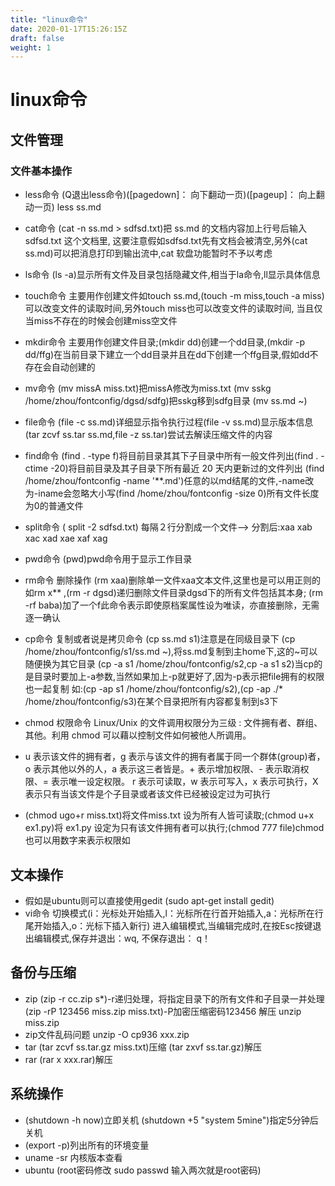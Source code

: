 ```yaml
---
title: "linux命令"
date: 2020-01-17T15:26:15Z
draft: false
weight: 1
---
```



# linux命令

## 文件管理

### 文件基本操作
+ less命令 (Q退出less命令)([pagedown]： 向下翻动一页)([pageup]： 向上翻动一页) less ss.md
+ cat命令 (cat -n ss.md > sdfsd.txt)把 ss.md 的文档内容加上行号后输入 sdfsd.txt 这个文档里,
  这要注意假如sdfsd.txt先有文档会被清空,另外(cat ss.md)可以把消息打印到输出流中,cat 软盘功能暂时不予以考虑
+ ls命令 (ls -a)显示所有文件及目录包括隐藏文件,相当于la命令,ll显示具体信息
  
+ touch命令 主要用作创建文件如touch ss.md,(touch -m miss,touch -a miss)可以改变文件的读取时间,另外touch miss也可以改变文件的读取时间,
  当且仅当miss不存在的时候会创建miss空文件
  
+ mkdir命令 主要用作创建文件目录;(mkdir dd)创建一个dd目录,(mkdir -p dd/ffg)在当前目录下建立一个dd目录并且在dd下创建一个ffg目录,假如dd不存在会自动创建的

+ mv命令 (mv missA miss.txt)把missA修改为miss.txt (mv sskg /home/zhou/fontconfig/dgsd/sdfg)把sskg移到sdfg目录 (mv ss.md ~)

+ file命令 (file -c ss.md)详细显示指令执行过程(file -v ss.md)显示版本信息 (tar zcvf ss.tar ss.md,file -z ss.tar)尝试去解读压缩文件的内容

+ find命令 (find . -type f)将目前目录其其下子目录中所有一般文件列出(find . -ctime -20)将目前目录及其子目录下所有最近 20 天内更新过的文件列出
  (find /home/zhou/fontconfig -name '**.md')任意的以md结尾的文件,-name改为-iname会忽略大小写(find /home/zhou/fontconfig -size 0)所有文件长度为0的普通文件
+ split命令 ( split -2 sdfsd.txt)  每隔２行分割成一个文件--> 分割后:xaa  xab  xac  xad  xae  xaf  xag

+ pwd命令 (pwd)pwd命令用于显示工作目录
+ rm命令 删除操作 (rm xaa)删除单一文件xaa文本文件,这里也是可以用正则的如rm x** ,(rm -r dgsd)递归删除文件目录dgsd下的所有文件包括其本身;
  (rm -rf baba)加了一个f此命令表示即使原档案属性设为唯读，亦直接删除，无需逐一确认
+ cp命令 复制或者说是拷贝命令 (cp ss.md s1)注意是在同级目录下 (cp /home/zhou/fontconfig/s1/ss.md ~),将ss.md复制到主home下,这的~可以随便换为其它目录
  (cp -a s1 /home/zhou/fontconfig/s2,cp -a s1 s2)当cp的是目录时要加上-a参数,当然如果加上-p就更好了,因为-p表示把file拥有的权限也一起复制
   如:(cp -ap s1 /home/zhou/fontconfig/s2),(cp -ap ./* /home/zhou/fontconfig/s3)在某个目录把所有内容都复制到s3下
+ chmod 权限命令 Linux/Unix 的文件调用权限分为三级 : 文件拥有者、群组、其他。利用 chmod 可以藉以控制文件如何被他人所调用。
+ u 表示该文件的拥有者，g 表示与该文件的拥有者属于同一个群体(group)者，o 表示其他以外的人，a 表示这三者皆是。+ 表示增加权限、- 表示取消权限、= 表示唯一设定权限。
  r 表示可读取，w 表示可写入，x 表示可执行，X 表示只有当该文件是个子目录或者该文件已经被设定过为可执行
+ (chmod ugo+r miss.txt)将文件miss.txt 设为所有人皆可读取;(chmod u+x ex1.py)将 ex1.py 设定为只有该文件拥有者可以执行;(chmod 777 file)chmod也可以用数字来表示权限如
  
   
## 文本操作
+ 假如是ubuntu则可以直接使用gedit (sudo apt-get install gedit)
+ vi命令 切换模式(i：光标处开始插入,l：光标所在行首开始插入,a：光标所在行尾开始插入,o：光标下插入新行) 进入编辑模式,当编辑完成时,在按Esc按键退出编辑模式,保存并退出：wq,
   不保存退出： q！
## 备份与压缩
+ zip (zip -r cc.zip s*)-r递归处理，将指定目录下的所有文件和子目录一并处理 (zip -rP 123456 miss.zip miss.txt)-P加密压缩密码123456 解压 unzip miss.zip
+ zip文件乱码问题 unzip -O cp936 xxx.zip
+ tar (tar zcvf ss.tar.gz miss.txt)压缩 (tar zxvf ss.tar.gz)解压
+ rar (rar x xxx.rar)解压

## 系统操作
+ (shutdown -h now)立即关机 (shutdown +5 "system 5mine")指定5分钟后关机
+ (export -p)列出所有的环境变量
+ uname -sr 内核版本查看
+ ubuntu (root密码修改 sudo passwd 输入两次就是root密码)





